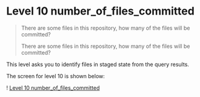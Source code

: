 
# Level 10 number_of_files_committed

> There are some files in this repository, how many of the files will be committed?
> 
> There are some files in this repository, how many of the files will be committed?

This level asks you to identify files in staged state from the query results.

The screen for level 10 is shown below:

! [Level 10 number_of_files_committed](images/level-10-number-of-files-committed.png)
